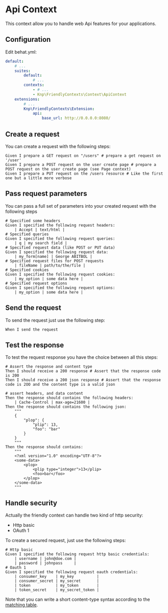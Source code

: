 Api Context
===========

This context allow you to handle web Api features for your applications.

## Configuration

Edit behat.yml:

```yaml
default:
    # ...
    suites:
        default:
            # ...
        contexts:
            - # ...
            - Knp\FriendlyContexts\Context\ApiContext
    extensions:
        # ...
        Knp\FriendlyContexts\Extension: 
            api:
                base_url: http://0.0.0.0:8080/
```

## Create a request

You can create a request with the following steps:

```gherkin
Given I prepare a GET request on "/users" # prepare a get request on '/user'
Given I prepare a POST request on the user create page # prepare a POST request on the user create page (see Page context)
Given I prepare a PUT request on the /users resource # Like the first one but a little more verbose
```

## Pass request parameters

You can pass a full set of parameters into your created request with the following steps

```gherkin
# Specified some headers
Given I specified the following request headers:
    | Accept | text/html |
# Specified queries
Given I specified the following request queries:
    | q | my search field |
# Specified request data (like POST or PUT data)
Given I specified the following request data:
    | my_form[name] | George ABITBOL |
# Specified request files for POST requests
    | fileName | path/to/the/file |
# Specified cookies
Given I specified the following request cookies:
    | my_option | some data here |
# Specified request options
Given I specified the following request options:
    | my_option | some data here |
```

## Send the request

To send the request just use the following step:

```gherkin
When I send the request
```

## Test the response

To test the request response you have the choice between all this steps:

```gherkin
# Assert the response and content type
Then I should receive a 200 response # Assert that the response code is 200
Then I should receive a 200 json response # Assert that the response  code is 2OO and the content type is a valid json

# assert headers, and data content
Then the response should contains the following headers:
    | Cache-Control | max-age=21600 |
Then the response should contains the following json:
    """
    {
        "plop": {
            "plip": 13,
            "foo": "bar"
        }
    }
    """
Then the response should contains:
    """
    <?xml version="1.0" encoding="UTF-8"?>
    <some-data>
        <plop>
            <plip type="integer">13</plip>
            <foo>bar</foo>
        </plop>
    </some-data>
    """
```

## Handle security

Actually the friendly context can handle two kind of http security:

- Http basic
- OAuth 1

To create a secured request, just use the following steps:

```gherkin
# Http basic
Given I specified the following request http basic credentials:
    | username | john@doe.com |
    | password | johnpass     |
# Oauth 1
Given I specified the following request oauth credentials:
    | consumer_key    | my_key          |
    | consumer_secret | my_secret       |
    | token           | my_token        |
    | token_secret    | my_secret_token |
```

Note that you can write a short content-type syntax according to the [matching table](../src/Knp/FriendlyContexts/Http/HttpContentTypeGuesser.php).


